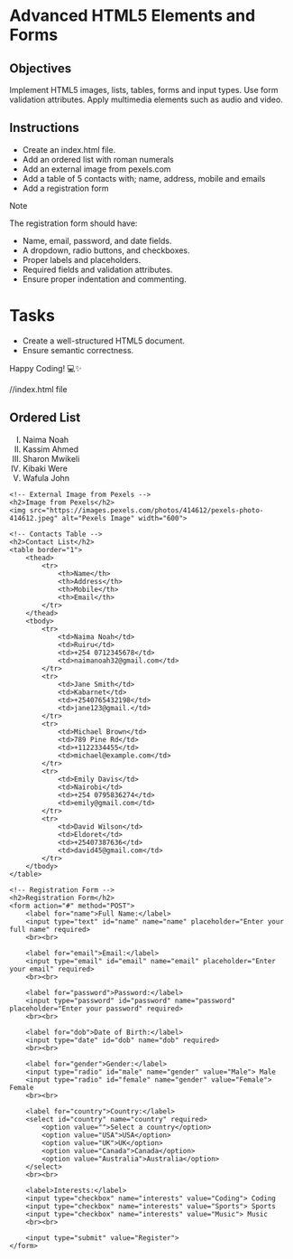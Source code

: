 # Advanced HTML5 Elements and Forms

## Objectives
Implement HTML5 images, lists, tables, forms and input types.
Use form validation attributes.
Apply multimedia elements such as audio and video.

## Instructions

- Create an index.html file.
- Add an ordered list with roman numerals
- Add an external image from pexels.com
- Add a table of 5 contacts with; name, address, mobile and emails
- Add a registration form

>[!NOTE]
>  The registration form should have:
>- Name, email, password, and date fields.
>- A dropdown, radio buttons, and checkboxes.
>- Proper labels and placeholders.
>- Required fields and validation attributes.
>- Ensure proper indentation and commenting.
 
# Tasks
- Create a well-structured HTML5 document.
- Ensure semantic correctness.

Happy Coding! 💻✨







//index.html file 
<!DOCTYPE html>
<html lang="en">
<head>
    <meta charset="UTF-8">
    <meta name="viewport" content="width=device-width, initial-scale=1.0">
    <title>Contact List & Registration</title>
    <link rel="stylesheet" href="styles.css"> <!-- Link to external CSS if needed -->
</head>
<body>
    <!-- Ordered List with Roman Numerals -->
    <h2>Ordered List</h2>
    <ol type="I">
        <li>Naima Noah</li>
        <li>Kassim Ahmed</li>
        <li>Sharon Mwikeli</li>
        <li>Kibaki Were</li>
        <li>Wafula John</li>
    </ol>
    
    <!-- External Image from Pexels -->
    <h2>Image from Pexels</h2>
    <img src="https://images.pexels.com/photos/414612/pexels-photo-414612.jpeg" alt="Pexels Image" width="600">
    
    <!-- Contacts Table -->
    <h2>Contact List</h2>
    <table border="1">
        <thead>
            <tr>
                <th>Name</th>
                <th>Address</th>
                <th>Mobile</th>
                <th>Email</th>
            </tr>
        </thead>
        <tbody>
            <tr>
                <td>Naima Noah</td>
                <td>Ruiru</td>
                <td>+254 0712345678</td>
                <td>naimanoah32@gmail.com</td>
            </tr>
            <tr>
                <td>Jane Smith</td>
                <td>Kabarnet</td>
                <td>+2540765432198</td>
                <td>jane123@gmail.</td>
            </tr>
            <tr>
                <td>Michael Brown</td>
                <td>789 Pine Rd</td>
                <td>+1122334455</td>
                <td>michael@example.com</td>
            </tr>
            <tr>
                <td>Emily Davis</td>
                <td>Nairobi</td>
                <td>+254 0795836274</td>
                <td>emily@gmail.com</td>
            </tr>
            <tr>
                <td>David Wilson</td>
                <td>Eldoret</td>
                <td>+25407387636</td>
                <td>david45@gmail.com</td>
            </tr>
        </tbody>
    </table>
    
    <!-- Registration Form -->
    <h2>Registration Form</h2>
    <form action="#" method="POST">
        <label for="name">Full Name:</label>
        <input type="text" id="name" name="name" placeholder="Enter your full name" required>
        <br><br>
        
        <label for="email">Email:</label>
        <input type="email" id="email" name="email" placeholder="Enter your email" required>
        <br><br>
        
        <label for="password">Password:</label>
        <input type="password" id="password" name="password" placeholder="Enter your password" required>
        <br><br>
        
        <label for="dob">Date of Birth:</label>
        <input type="date" id="dob" name="dob" required>
        <br><br>
        
        <label for="gender">Gender:</label>
        <input type="radio" id="male" name="gender" value="Male"> Male
        <input type="radio" id="female" name="gender" value="Female"> Female
        <br><br>
        
        <label for="country">Country:</label>
        <select id="country" name="country" required>
            <option value="">Select a country</option>
            <option value="USA">USA</option>
            <option value="UK">UK</option>
            <option value="Canada">Canada</option>
            <option value="Australia">Australia</option>
        </select>
        <br><br>
        
        <label>Interests:</label>
        <input type="checkbox" name="interests" value="Coding"> Coding
        <input type="checkbox" name="interests" value="Sports"> Sports
        <input type="checkbox" name="interests" value="Music"> Music
        <br><br>
        
        <input type="submit" value="Register">
    </form>
</body>
</html>

